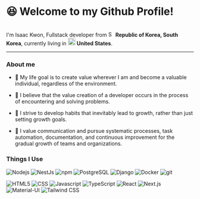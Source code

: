 <h1>😆 Welcome to my Github Profile! </h1>


<p> </br> I'm Isaac Kwon, Fullstack developer from <img src="https://flagcdn.com/kr.svg" width="15" alt="South Korea"> <b>Republic of Korea, South Korea</b>, currently living in <img src="https://flagcdn.com/w20/us.png" srcset="https://flagcdn.com/w40/us.png 2x" width="20" alt="United States"> <b>United States</b>. </p>
<hr />
<h3>About me</h3>

* 🥅 My life goal is to create value wherever I am and become a valuable individual, regardless of the environment.
  
* 🤔 I believe that the value creation of a developer occurs in the process of encountering and solving problems.
  
* 🏃 I strive to develop habits that inevitably lead to growth, rather than just setting growth goals.
  
* 🤝 I value communication and pursue systematic processes, task automation, documentation, and continuous improvement for the gradual growth of teams and organizations.


<h3>Things I Use</h3>
<p>
  <img alt="Nodejs" src="https://img.shields.io/badge/-Nodejs-43853d?style=flat-square&logo=Node.js&logoColor=white" />
  <img alt="NestJs" src="https://img.shields.io/badge/-NestJs-ea2845?style=flat-square&logo=nestjs&logoColor=white" />
  <img alt="npm" src="https://img.shields.io/badge/-NPM-CB3837?style=flat-square&logo=npm&logoColor=white" />
  <img alt="PostgreSQL" src="https://img.shields.io/badge/-PostgreSQL-336791?style=flat-square&logo=postgresql&logoColor=white" />
  <img alt="Django" src="https://img.shields.io/badge/-Django-092E20?style=flat-square&logo=django&logoColor=white" />
  <img alt="Docker" src="https://img.shields.io/badge/-Docker-46a2f1?style=flat-square&logo=docker&logoColor=white" />
  <img alt="git" src="https://img.shields.io/badge/-Git-F05032?style=flat-square&logo=git&logoColor=white" />
</p>
<p>
  <img alt="HTML5" src="https://img.shields.io/badge/-HTML5-E34F26?style=flat-square&logo=html5&logoColor=white" />
  <img alt="CSS" src="https://img.shields.io/badge/-CSS-007ACC?style=flat-square&logo=css3&logoColor=white" />
  <img alt="Javascript" src="https://img.shields.io/badge/-Javascript-%23F7DF1C?style=flat-square&logo=html5&logoColor=white" />
  <img alt="TypeScript" src="https://img.shields.io/badge/-TypeScript-007ACC?style=flat-square&logo=typescript&logoColor=white" />
  <img alt="React" src="https://img.shields.io/badge/-React-45b8d8?style=flat-square&logo=react&logoColor=white" />
  <img alt="Next.js" src="https://img.shields.io/badge/-Next.js-000000?style=flat-square&logo=next.js&logoColor=white" />
  <img alt="Material-UI" src="https://img.shields.io/badge/-Material_UI-0081CB?style=flat-square&logo=mui&logoColor=white" />
  <img alt="Tailwind CSS" src="https://img.shields.io/badge/-Tailwind_CSS-38B2AC?style=flat-square&logo=tailwind-css&logoColor=white" />
</p>
<!-- <h3>Where to find me</h3>

* Email : skrgus1009@gmail.com
  
* Blog : https://nack1400.tistory.com/

<p>
<a href="https://github.com/thmsgbrt" target="_blank"><img alt="Github" src="https://img.shields.io/badge/GitHub-%2312100E.svg?&style=for-the-badge&logo=Github&logoColor=white" /></a> <a href="https://twitter.com/Guibz16" target="_blank"><img alt="Twitter" src="https://img.shields.io/badge/twitter-%231DA1F2.svg?&style=for-the-badge&logo=twitter&logoColor=white" /></a> <a href="https://www.linkedin.com/in/thomas-guibert" target="_blank"><img alt="LinkedIn" src="https://img.shields.io/badge/linkedin-%230077B5.svg?&style=for-the-badge&logo=linkedin&logoColor=white" /></a> <a href="https://medium.com/@th.guibert" target="_blank"><img alt="Medium" src="https://img.shields.io/badge/medium-%2312100E.svg?&style=for-the-badge&logo=medium&logoColor=white" /></a>
</p> 
